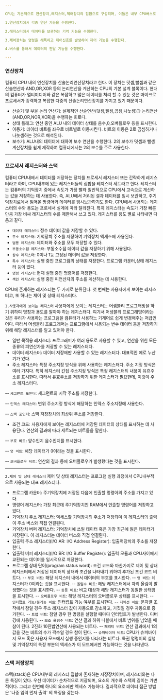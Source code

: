 ```yaml
---

CPU는 기본적으로 연산장치,레지스터,제어장치의 집합으로 구성되며, 이들은 내부 CPU버스로 연결되어 있다. 그리고 데이터들은 버스를 통해서 전송된다.

1.연산장치에서 각종 연산 기능을 수행한다.

2.레지스터에서 데이터를 보관하는 기억 기능을 수행한다.

3.제어장치는 명령을 해독하고 제어신호를 발생하여 제어 기능을 수행한다.

4.버스를 통해서 데이터의 전달 기능을 수행한다.

---
```

### 연산장치
컴퓨터 CPU 내의 연산장치를 산술논리연산장치라고 한다. 이 장치는 덧셈,뺄셈과 같은 산술연산과 AND,OR,XOR 등의 논리연산을 계산하는 CPU의 기본 설계 블록이다. 현대의 컴퓨터가 멀티미디어와 같은 복잡하고 많은 데이터를 처리 할 수 있눈 것은 마이크로프로세서가 강력하고 복잡한 다중의 산술논리연산장치를 가지고 있기 때문이다.

- 산술기 및 부울 논리 연산기: 실제적인 산술연산(덧셈,뺄셈,곱셈,나눗셈)과 논리연산(AND,OR,NOR,XOR)을 수행하는 회로다.
- 상태 플래그: 연산 중인 ALU 내의 데이터 상태를 음수,0,오버플로우 등을 표시한다.
- 이동기: 데이터 비트를 좌우로 비트별로 이동시킨다. 비트의 이동은 2로 곰셈하거나 나눗셈하는 것으로 해석된다.
- 보수기: ALU내의 데이터에 대하여 보수 연산을 수행한다. 2의 보수가 덧셈과 뺄셈 계산장치를 쉽게 제작하여 컴퓨터에서는 2의 보수를 주로 사용한다.

---
### 프로세서 레지스터와 스택
컴퓨터 CPU내에서 데이터를 저장하는 장치를 프로세서 레지스터 또는 간략하게 레지스터라고 하며, CPU내부에 있는 레지스터들의 집합을 레지스터 세트라고 한다. 레지스터는 컴퓨터의 기억장치 중에서 속도가 가장 빨라 일반적으로 CPU에서 고속으로 계산하는 값을 저장하는 데 사용한다. 즉, ALU에서 처리된 결과 데이터를 임시 보관하고, 주기억장치로에서 읽어온 명령어와 데이터를 임시보관하기도 한다. CPU애서 사용되는 레지스터의 수와 용도는 프로세서 설계에 따라 달라진다. 특히 레지스터는 속도가 가장 빠른 만큼 가장 비싸 레지스터의 수를 제한해서 쓰고 있다. 레지스터를 용도 별로 나타내면 다음과 같다.

- `데이터 레지스터`: 정수 데이터 값을 저장할 수 있다.
- `주소 레지스터`: 기억장치 주소를 저장하여 기억장치 엑세스에 사용된다.
- `범용 레지스터`: 데이터와 주소를 모두 저장할 수 있다.
- `부동소수점 레지스터`: 부동소수점 데이터 값을 저장하기 위해 사용된다.
- `상수 레지스터`: 0이나 1등 고정된 데이터 값을 저장한다.
- `특수 레지스터`: 실행 중인 프로그램의 상태를 저장한다. 프로그램 카운터,상태 레지스터 등이 있다.
- `명령 레지스터`: 현재 실행 중인 명령어를 저장한다.
- `색인 레지스터`: 실행 중인 피연산자의 주소를 계산하는 데 사용한다.

CPU에 존재하는 레지스터는 두 가지로 분류된다. 첫 번째는 사용자에게 보이는 레지스터고, 또 하나는 제어 및 상태 레지스터다.

`1.사용자에게 보이는 레지스터`
사용자에게 보이는 레지스터는 어셈블리 프로그래밍을 하기 위하여 명칭과 용도를 알아야 하는 레지스터다. 여기서 어셈블리 프로그래밍이라는 것은 우리가 사용하는 프로그램을 컴퓨터가 사용하느 기계어로 쉽게 변경해주는 저급언어다. 따라서 어셈블리 프로그래머는 프로그램에서 사용되는 변수 데이터 등을 저장하기 위해 해당 레지스터를 알고 있어야 한다. 

- 일반 목적용 레지스터: 프로그래머가 여러 용도로 사용할 수 있고, 연산을 위한 모든 종류의 피연산자를 저장할 수 있는 레지스터다.
- 데이터 레지스터: 데이터 저장에만 사용할 수 있는 레지스터다. 대표적인 예로 누산기가 있다.
- 주소 레지스터: 특정 주소지정 방식을 위해 사용하는 레지스터다. 주소 지정 방식은 여러 가지다. 특히 레지스터 간접 주소지정 방식은 특정 레지스터의 내용이 유효주소를 표시한다. 따라서 유효주소를 저장하기 위한 레지스터가 필요한데, 이것이 주소 레지스터다.

-- `세그먼트 포인터`: 세그먼트의 시작 주소를 저장한다.

-- `인덱스 레지스터`: 변위 주소지정 방식에 해당하는 인덱스 주소지정에 사용한다.

-- `스택 포인터`: 스택 저장장치의 최상위 주소를 저장한다.

- 조건 코드: 사용자에게 보이는 레지스터에 저장된 데이터의 상태를 표시하는 데 사용된다. 연산의 결과에 따라 세트되는 비트들을 말한다.

-- `부호 비트`: 양수인지 음수인지를 표시한다.

-- `영 비트`: 해당 데이터가 0이라는 것을 표시한다.

-- `오버플로우 비트`: 연산의 결과 등에 오버플로우가 발생했다는 것을 표시한다.

---
`2.제어 및 상태 레지스터`
제어 및 상태 레지스터는 프로그램 실행 과정에서 CPU내부적으로 사용되는 대표 레지스터다.

-  프로그램 카운터: 주기억장치에 저장된 다음에 인출할 명령어의 주소를 가지고 있다.
-  명령어 레지스터: 가장 최근데 주기억장치인 RAM에서 인출할 명령어를 저장하고 있다.
- 기억장치 주소 레지스터: 엑세스할 기억장치의 주소가 저장되며 이 레지스터의 출력이 주소 버스와 직접 연결된다.
- 기억장치 버퍼 레지스터: 기억장치에 쓰일 데이터 혹은 가장 최근에 읽은 데이터가 저장된다. 이 레지스터는 데이터 버스와 직접 연결된다.
- 입출력 주소 레지스터(I/O AR: I/O Address Register): 입출력장치의 주소를 저장한다.
- 입출력 버퍼 레지스터(I/O BR: I/O Buffer Register): 입출력 모듈과 CPU사이에서 교환되는 데이터를 일시적으로 저장한다.
- 프로그램 상태 단어(program status word): 조건 코드와 마찬가지로 제어 및 상태 레지스터에서 저장된 데이터의 상태와 조건을 나타내기 위하여 추가된 조건 코드 비트다.
-- `부호 비트`: 해당 레지스터 내에서 데이터의 부호를 표시한다.
-- `영 비트`: 레지스터가 0이라는 것을 표시한다.
-- `올림수 비트`: 해당 레지스터에서 자리 올림이 발생했다는 것을 표시한다.
-- `동등 비트`: 비교 대상과 해당 레지스터가 동일한 상태임을 표시한다.
-- `오버플로우 비트`: 해당 레지스터의 오버플로우 상태를 표시한다.
-- `인터럽트 가능/불가능 비트`: 인터럽트 가능 여부를 표시한다.
-- `디렉션 비트`: 문자열 조작에서 참일 경우 주소 레지스터 값이 자동으로 감소하고, 거짓일 경우 자동으로 증가한다.
-- `트랩 비트`: 참일 경우 한 명령을 실행할 때마다 인터럽트가 발생한다. 디버깅에 사용된다.
-- `보조 올림수 비트`: 연산 결과 하위 니블에서 비트 범위를 넘었을 때 참이 된다. 2진화 10진법연산에 사용되는 비트다.
-- `패리티 비트`: 연산 결과에서 1의 값을 갖는 비트의 수가 짝수일 경우 참이 된다.
-- `슈퍼바이저 비트`: CPU가 슈퍼바이저 모드 혹은 사용자 모드에서 실행 중인지를 나타내는 비트다. 특권 명령어의 실행 및 기억장치의 특정 부분의 엑세스가 이 모드에서만 가능하다는 것을 나타낸다.

---
### 스택 저장장치
스택(stack)은 CPU내부의 레지스터 집합에 존재하는 저장장치이며, 레지스터와는 다른 특징이 있다. 우선 데이터가 순차적으로 저장되며, 요소의 개수와 스택의 길이는 가변적이다. 그리고 한번에 하나의 요소에만 엑세스 가능하다. 결과적으로 데이터 접근 방법은 '나중 입력 먼저 출력' 의 특징을 갖는다.



 





























